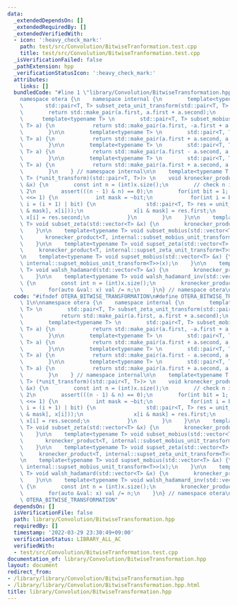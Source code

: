 ```yaml
---
data:
  _extendedDependsOn: []
  _extendedRequiredBy: []
  _extendedVerifiedWith:
  - icon: ':heavy_check_mark:'
    path: test/src/Convolution/BitwiseTranformation.test.cpp
    title: test/src/Convolution/BitwiseTranformation.test.cpp
  _isVerificationFailed: false
  _pathExtension: hpp
  _verificationStatusIcon: ':heavy_check_mark:'
  attributes:
    links: []
  bundledCode: "#line 1 \"library/Convolution/BitwiseTransformation.hpp\"\n\n\n\n\
    namespace otera {\n    namespace internal {\n        template<typename T> \n \
    \       std::pair<T, T> subset_zeta_unit_transform(std::pair<T, T> a) {\n    \
    \        return std::make_pair(a.first, a.first + a.second);\n        }\n\n  \
    \      template<typename T> \n        std::pair<T, T> subset_mobius_unit_transform(std::pair<T,\
    \ T> a) {\n            return std::make_pair(a.first, -a.first + a.second);\n\
    \        }\n\n        template<typename T> \n        std::pair<T, T> supset_zeta_unit_transform(std::pair<T,\
    \ T> a) {\n            return std::make_pair(a.first + a.second, a.second);\n\
    \        }\n\n        template<typename T> \n        std::pair<T, T> supset_mobius_unit_transform(std::pair<T,\
    \ T> a) {\n            return std::make_pair(a.first - a.second, a.second);\n\
    \        }\n\n        template<typename T> \n        std::pair<T, T> walsh_hadamard_unit_transform(std::pair<T,\
    \ T> a) {\n            return std::make_pair(a.first + a.second, a.first - a.second);\n\
    \        }\n    } // namespace internal\n\n    template<typename T, std::pair<T,\
    \ T> (*unit_transform)(std::pair<T, T>)> \n    void kronecker_product(std::vector<T>\
    \ &x) {\n        const int n = (int)x.size();\n        // check n is power of\
    \ 2\n        assert(((n - 1) & n) == 0);\n        for(int bit = 1; bit < n; bit\
    \ <<= 1) {\n            int mask = ~bit;\n            for(int i = bit; i < n;\
    \ i = (i + 1) | bit) {\n                std::pair<T, T> res = unit_transform(std::make_pair(x[i\
    \ & mask], x[i]));\n                x[i & mask] = res.first;\n               \
    \ x[i] = res.second;\n            }\n        }\n    }\n\n    template<typename\
    \ T> void subset_zeta(std::vector<T> &x) {\n        kronecker_product<T, internal::subset_zeta_unit_transform<T>>(x);\n\
    \    }\n\n    template<typename T> void subset_mobius(std::vector<T> &x) {\n \
    \       kronecker_product<T, internal::subset_mobius_unit_transform<T>>(x);\n\
    \    }\n\n    template<typename T> void supset_zeta(std::vector<T> &x) {\n   \
    \     kronecker_product<T, internal::supset_zeta_unit_transform<T>>(x);\n    }\n\
    \n    template<typename T> void supset_mobius(std::vector<T> &x) {\n        kronecker_product<T,\
    \ internal::supset_mobius_unit_transform<T>>(x);\n    }\n\n    template<typename\
    \ T> void walsh_hadamard(std::vector<T> &x) {\n        kronecker_product<T, internal::walsh_hadamard_unit_transform<T>>(x);\n\
    \    }\n\n    template<typename T> void walsh_hadamard_inv(std::vector<T> &x)\
    \ {\n        const int n = (int)x.size();\n        kronecker_product<T, internal::walsh_hadamard_unit_transform<T>>(x);\n\
    \        for(auto &val: x) val /= n;\n    }\n} // namespace otera\n\n\n"
  code: "#ifndef OTERA_BITWISE_TRANSFORMATION\n#define OTERA_BITWISE_TRANSFORMATION\
    \ 1\n\nnamespace otera {\n    namespace internal {\n        template<typename\
    \ T> \n        std::pair<T, T> subset_zeta_unit_transform(std::pair<T, T> a) {\n\
    \            return std::make_pair(a.first, a.first + a.second);\n        }\n\n\
    \        template<typename T> \n        std::pair<T, T> subset_mobius_unit_transform(std::pair<T,\
    \ T> a) {\n            return std::make_pair(a.first, -a.first + a.second);\n\
    \        }\n\n        template<typename T> \n        std::pair<T, T> supset_zeta_unit_transform(std::pair<T,\
    \ T> a) {\n            return std::make_pair(a.first + a.second, a.second);\n\
    \        }\n\n        template<typename T> \n        std::pair<T, T> supset_mobius_unit_transform(std::pair<T,\
    \ T> a) {\n            return std::make_pair(a.first - a.second, a.second);\n\
    \        }\n\n        template<typename T> \n        std::pair<T, T> walsh_hadamard_unit_transform(std::pair<T,\
    \ T> a) {\n            return std::make_pair(a.first + a.second, a.first - a.second);\n\
    \        }\n    } // namespace internal\n\n    template<typename T, std::pair<T,\
    \ T> (*unit_transform)(std::pair<T, T>)> \n    void kronecker_product(std::vector<T>\
    \ &x) {\n        const int n = (int)x.size();\n        // check n is power of\
    \ 2\n        assert(((n - 1) & n) == 0);\n        for(int bit = 1; bit < n; bit\
    \ <<= 1) {\n            int mask = ~bit;\n            for(int i = bit; i < n;\
    \ i = (i + 1) | bit) {\n                std::pair<T, T> res = unit_transform(std::make_pair(x[i\
    \ & mask], x[i]));\n                x[i & mask] = res.first;\n               \
    \ x[i] = res.second;\n            }\n        }\n    }\n\n    template<typename\
    \ T> void subset_zeta(std::vector<T> &x) {\n        kronecker_product<T, internal::subset_zeta_unit_transform<T>>(x);\n\
    \    }\n\n    template<typename T> void subset_mobius(std::vector<T> &x) {\n \
    \       kronecker_product<T, internal::subset_mobius_unit_transform<T>>(x);\n\
    \    }\n\n    template<typename T> void supset_zeta(std::vector<T> &x) {\n   \
    \     kronecker_product<T, internal::supset_zeta_unit_transform<T>>(x);\n    }\n\
    \n    template<typename T> void supset_mobius(std::vector<T> &x) {\n        kronecker_product<T,\
    \ internal::supset_mobius_unit_transform<T>>(x);\n    }\n\n    template<typename\
    \ T> void walsh_hadamard(std::vector<T> &x) {\n        kronecker_product<T, internal::walsh_hadamard_unit_transform<T>>(x);\n\
    \    }\n\n    template<typename T> void walsh_hadamard_inv(std::vector<T> &x)\
    \ {\n        const int n = (int)x.size();\n        kronecker_product<T, internal::walsh_hadamard_unit_transform<T>>(x);\n\
    \        for(auto &val: x) val /= n;\n    }\n} // namespace otera\n\n#endif //\
    \ OTERA_BITWISE_TRANSFORMATION"
  dependsOn: []
  isVerificationFile: false
  path: library/Convolution/BitwiseTransformation.hpp
  requiredBy: []
  timestamp: '2022-03-29 23:30:49+09:00'
  verificationStatus: LIBRARY_ALL_AC
  verifiedWith:
  - test/src/Convolution/BitwiseTranformation.test.cpp
documentation_of: library/Convolution/BitwiseTransformation.hpp
layout: document
redirect_from:
- /library/library/Convolution/BitwiseTransformation.hpp
- /library/library/Convolution/BitwiseTransformation.hpp.html
title: library/Convolution/BitwiseTransformation.hpp
---
```

